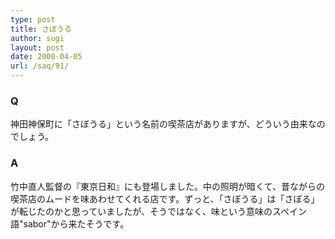 ```yaml
---
type: post
title: さぼうる
author: sugi
layout: post
date: 2000-04-05
url: /saq/91/
---
```

### Q 

神田神保町に「さぼうる」という名前の喫茶店がありますが、どういう由来なのでしょう。

### A 

竹中直人監督の『東京日和』にも登場しました。中の照明が暗くて、昔ながらの喫茶店のムードを味あわせてくれる店です。ずっと、「さぼうる」は「さぼる」が転じたのかと思っていましたが、そうではなく、味という意味のスペイン語"sabor"から来たそうです。
